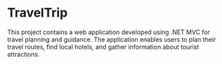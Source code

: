 # TravelTrip
This project contains a web application developed using .NET MVC for travel planning and guidance. The application enables users to plan their travel routes, find local hotels, and gather information about tourist attractions.
